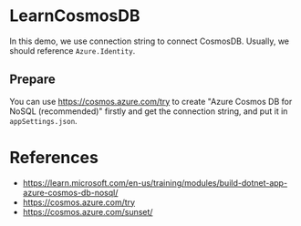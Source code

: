 # LearnCosmosDB

In this demo, we use connection string to connect CosmosDB. Usually, we should reference `Azure.Identity`.

## Prepare
You can use  https://cosmos.azure.com/try to create "Azure Cosmos DB for NoSQL (recommended)" firstly and get the connection string, and put it in `appSettings.json`.

# References
- https://learn.microsoft.com/en-us/training/modules/build-dotnet-app-azure-cosmos-db-nosql/
- https://cosmos.azure.com/try
- https://cosmos.azure.com/sunset/


